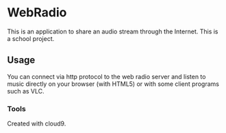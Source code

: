 # WebRadio

This is an application to share an audio stream through the Internet.
This is a school project.

## Usage

You can connect via http protocol to the web radio server and listen to music directly on your browser (with HTML5) or with some client programs such as VLC.

### Tools

Created with cloud9.
